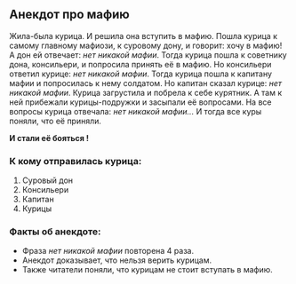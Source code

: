 ## Анекдот про мафию
Жила-была курица. И решила она вступить в мафию.
Пошла курица к самому главному мафиози, к суровому дону, и говорит: хочу в мафию! А дон ей отвечает: *нет никакой мафии*.
Тогда курица пошла к советнику дона, консильери, и попросила принять её в мафию. Но консильери ответил курице: *нет никакой мафии*.
Тогда курица пошла к капитану мафии и попросилась к нему солдатом.
Но капитан сказал курице: *нет никакой мафии*.
Курица загрустила и побрела к себе курятник.
А там к ней прибежали курицы-подружки и засыпали её вопросами.
На все вопросы курица отвечала: *нет никакой мафии...*
И тогда все куры поняли, что её приняли.

**И стали её бояться !**
### К кому отправилась курица:
1. Суровый дон
2. Консильери
3. Капитан
4. Курицы
### Факты об анекдоте:
- Фраза *нет никакой мафии* повторена 4 раза.
- Анекдот доказывает, что нельзя верить курицам.
- Также читатели поняли, что курицам не стоит вступать в мафию.